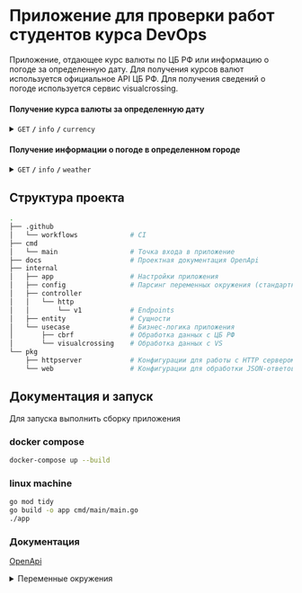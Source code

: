 # Приложение для проверки работ студентов курса DevOps

Приложение, отдающее курс валюты по ЦБ РФ или информацию о погоде за определенную дату. Для получения курсов валют используется официальное API ЦБ РФ. Для получения сведений о погоде используется сервис visualcrossing.

#### Получение курса валюты за определенную дату

<details>
 <summary><code>GET</code> <code><b>/</b></code> <code>info</code> <code><b>/</b></code> <code>currency</code></summary>

##### Parameters

> | name     | type     | data type | example    | description                 |
> |----------|----------|-----------|------------|-----------------------------|
> | currency | required | string    | `USD`        | Валюта в стандарте ISO 4217 |
> | date     | optional | string    | `2016-01-06` | Дата в формате YYYY-MM-DD   |

##### Example output

```json
{
    "data": {
      "USD": 33.4013
    },
    "service": "currency"
}
```

</details>

#### Получение информации о погоде в определенном городе

<details>
 <summary><code>GET</code> <code><b>/</b></code> <code>info</code> <code><b>/</b></code> <code>weather</code></summary>

##### Parameters

> | name      | type     | data type | example         | description                         |
> |-----------|----------|-----------|-----------------|-------------------------------------|
> | city      | required | string    | `SaintPetersburg` | Страна, город, адрес или координаты |
> | date_from | optional | string    | `2024-03-20`      | Дата в формате YYYY-MM-DD           |
> | date_to   | optional | string    | `2024-03-26`      | Дата в формате YYYY-MM-DD           |

##### Example output

```json
{
  "data": {
    "city": "SaintPetersburg",
    "from": "2024-03-25",
    "to": "2024-03-26",
    "temperature_c": {
      "average": 2.35,
      "median": 2.35,
      "min": -1,
      "max": 8
    },
    "humidity": {
      "average": 86.5,
      "median": 86.5,
      "min": 85.6,
      "max": 87.4
    },
    "pressure_mb": {
      "average": 1004.8,
      "median": 1004.8,
      "min": 1000.7,
      "max": 1008.9
    }
  },
  "service": "weather"
}
```

</details>


## Структура проекта

```bash
.
├── .github
│   └── workflows             # CI
├── cmd
│   └── main                  # Точка входа в приложение
├── docs                      # Проектная документация OpenApi
├── internal
│   ├── app                   # Настройки приложения
│   ├── config                # Парсинг переменных окружения (стандартный порт)
│   ├── controller
│   │   └── http
│   │       └── v1            # Endpoints
│   ├── entity                # Сущности
│   └── usecase               # Бизнес-логика приложения
│       ├── cbrf              # Обработка данных с ЦБ РФ
│       └── visualcrossing    # Обработка данных с VS
└── pkg
    ├── httpserver            # Конфигурации для работы с HTTP сервером
    └── web                   # Конфигурации для обработки JSON-ответов
```

## Документация и запуск

Для запуска выполнить сборку приложения

### docker compose

```bash
docker-compose up --build
```
### linux machine

```bash
go mod tidy
go build -o app cmd/main/main.go
./app
```

### Документация
[OpenApi](https://malinkamedok.github.io/devops_course_app/)

<details>
 <summary>Переменные окружения</summary>

##### Parameters

> | name    | type     | example                     | description                             |
> |---------|----------|-----------------------------|-----------------------------------------|
> | PORT    | optional | `8000`                      | Порт приложения. default = 8000         |
> | API_KEY | required | `AAAAAAAAAAAAAAA123BBBBBBB` | API ключ для сервиса visualcrossing     |

</details>
